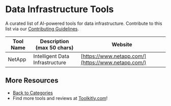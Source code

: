 # Data Infrastructure Tools

A curated list of AI-powered tools for data infrastructure. Contribute to this list via our [Contributing Guidelines](../CONTRIBUTING.md).

| Tool Name | Description (max 50 chars) | Website |
|-----------|----------------------------|---------|
| NetApp | Intelligent Data Infrastructure | [https://www.netapp.com/](https://www.netapp.com/) |

## More Resources
- [Back to Categories](https://github.com/ToolkitlyAI/awesome-ai-tools/blob/master/README.md)
- Find more tools and reviews at [Toolkitly.com](https://toolkitly.com)!
